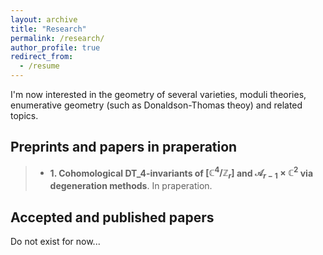 ```yaml
---
layout: archive
title: "Research"
permalink: /research/
author_profile: true
redirect_from:
  - /resume
---
```


I'm now interested in the geometry of several varieties, moduli theories, enumerative geometry (such as Donaldson-Thomas theoy) and related topics.

## Preprints and papers in praperation
> + **1. Cohomological $\mathrm{DT}\_4$-invariants of $[\mathbb C^4/\mathbb Z_r]$ and $\mathcal A_{r-1}\times\mathbb C^2$ via degeneration methods**. In praperation.

## Accepted and published papers

Do not exist for now...
